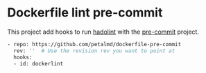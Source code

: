 # Dockerfile lint pre-commit

This project add hooks to run [hadolint](https://github.com/hadolint/hadolint) with the [pre-commit](https://pre-commit.com/) project.

```bash
- repo: https://github.com/petalmd/dockerfile-pre-commit
  rev: ''  # Use the revision rev you want to point at
  hooks:
  - id: dockerlint
````

